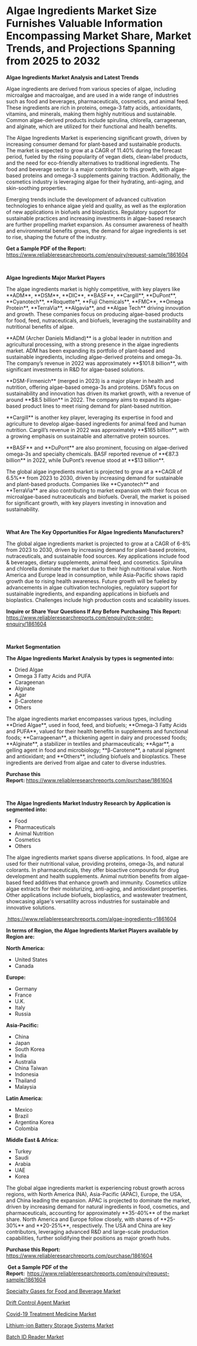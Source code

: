 <p><h1>Algae Ingredients Market Size Furnishes Valuable Information Encompassing Market Share, Market Trends, and Projections Spanning from 2025 to 2032</h1></p><p><strong>Algae Ingredients Market Analysis and Latest Trends</strong></p>
<p><p>Algae ingredients are derived from various species of algae, including microalgae and macroalgae, and are used in a wide range of industries such as food and beverages, pharmaceuticals, cosmetics, and animal feed. These ingredients are rich in proteins, omega-3 fatty acids, antioxidants, vitamins, and minerals, making them highly nutritious and sustainable. Common algae-derived products include spirulina, chlorella, carrageenan, and alginate, which are utilized for their functional and health benefits.</p><p>The Algae Ingredients Market is experiencing significant growth, driven by increasing consumer demand for plant-based and sustainable products. The market is expected to grow at a CAGR of 11.40% during the forecast period, fueled by the rising popularity of vegan diets, clean-label products, and the need for eco-friendly alternatives to traditional ingredients. The food and beverage sector is a major contributor to this growth, with algae-based proteins and omega-3 supplements gaining traction. Additionally, the cosmetics industry is leveraging algae for their hydrating, anti-aging, and skin-soothing properties.</p><p>Emerging trends include the development of advanced cultivation technologies to enhance algae yield and quality, as well as the exploration of new applications in biofuels and bioplastics. Regulatory support for sustainable practices and increasing investments in algae-based research are further propelling market expansion. As consumer awareness of health and environmental benefits grows, the demand for algae ingredients is set to rise, shaping the future of the industry.</p></p>
<p><strong>Get a Sample PDF of the Report:&nbsp;</strong> <a href="https://www.reliableresearchreports.com/enquiry/request-sample/1861604?utm_campaign=2175&utm_medium=2&utm_source=Github&utm_content=ia&utm_term=24012025&utm_id=algae-ingredients">https://www.reliableresearchreports.com/enquiry/request-sample/1861604</a></p>
<p>&nbsp;</p>
<p><strong>Algae Ingredients Major Market Players</strong></p>
<p><p>The algae ingredients market is highly competitive, with key players like **ADM**, **DSM**, **DIC**, **BASF**, **Cargill**, **DuPont**, **Cyanotech**, **Roquette**, **Fuji Chemicals**, **FMC**, **Omega Protein**, **TerraVia**, **Algavia**, and **Algae Tech** driving innovation and growth. These companies focus on producing algae-based products for food, feed, nutraceuticals, and biofuels, leveraging the sustainability and nutritional benefits of algae.</p><p>**ADM (Archer Daniels Midland)** is a global leader in nutrition and agricultural processing, with a strong presence in the algae ingredients market. ADM has been expanding its portfolio of plant-based and sustainable ingredients, including algae-derived proteins and omega-3s. The company’s revenue in 2022 was approximately **$101.8 billion**, with significant investments in R&D for algae-based solutions.</p><p>**DSM-Firmenich** (merged in 2023) is a major player in health and nutrition, offering algae-based omega-3s and proteins. DSM’s focus on sustainability and innovation has driven its market growth, with a revenue of around **$8.5 billion** in 2022. The company aims to expand its algae-based product lines to meet rising demand for plant-based nutrition.</p><p>**Cargill** is another key player, leveraging its expertise in food and agriculture to develop algae-based ingredients for animal feed and human nutrition. Cargill’s revenue in 2022 was approximately **$165 billion**, with a growing emphasis on sustainable and alternative protein sources.</p><p>**BASF** and **DuPont** are also prominent, focusing on algae-derived omega-3s and specialty chemicals. BASF reported revenue of **€87.3 billion** in 2022, while DuPont’s revenue stood at **$13 billion**.</p><p>The global algae ingredients market is projected to grow at a **CAGR of 6.5%** from 2023 to 2030, driven by increasing demand for sustainable and plant-based products. Companies like **Cyanotech** and **TerraVia** are also contributing to market expansion with their focus on microalgae-based nutraceuticals and biofuels. Overall, the market is poised for significant growth, with key players investing in innovation and sustainability.</p></p>
<p>&nbsp;</p>
<p><strong>What Are The Key Opportunities For Algae Ingredients Manufacturers?</strong></p>
<p><p>The global algae ingredients market is projected to grow at a CAGR of 6-8% from 2023 to 2030, driven by increasing demand for plant-based proteins, nutraceuticals, and sustainable food sources. Key applications include food & beverages, dietary supplements, animal feed, and cosmetics. Spirulina and chlorella dominate the market due to their high nutritional value. North America and Europe lead in consumption, while Asia-Pacific shows rapid growth due to rising health awareness. Future growth will be fueled by advancements in algae cultivation technologies, regulatory support for sustainable ingredients, and expanding applications in biofuels and bioplastics. Challenges include high production costs and scalability issues.</p></p>
<p><strong>Inquire or Share Your Questions If Any Before Purchasing This Report:</strong> <a href="https://www.reliableresearchreports.com/enquiry/pre-order-enquiry/1861604?utm_campaign=2175&utm_medium=2&utm_source=Github&utm_content=ia&utm_term=24012025&utm_id=algae-ingredients">https://www.reliableresearchreports.com/enquiry/pre-order-enquiry/1861604</a></p>
<p>&nbsp;</p>
<p><strong>Market Segmentation</strong></p>
<p><strong>The Algae Ingredients Market Analysis by types is segmented into:</strong></p>
<p><ul><li>Dried Algae</li><li>Omega 3 Fatty Acids and PUFA</li><li>Carageenan</li><li>Alginate</li><li>Agar</li><li>β-Carotene</li><li>Others</li></ul></p>
<p><p>The algae ingredients market encompasses various types, including **Dried Algae**, used in food, feed, and biofuels; **Omega-3 Fatty Acids and PUFA**, valued for their health benefits in supplements and functional foods; **Carrageenan**, a thickening agent in dairy and processed foods; **Alginate**, a stabilizer in textiles and pharmaceuticals; **Agar**, a gelling agent in food and microbiology; **β-Carotene**, a natural pigment and antioxidant; and **Others**, including biofuels and bioplastics. These ingredients are derived from algae and cater to diverse industries.</p></p>
<p><strong>Purchase this Report:&nbsp;</strong><a href="https://www.reliableresearchreports.com/purchase/1861604?utm_campaign=2175&utm_medium=2&utm_source=Github&utm_content=ia&utm_term=24012025&utm_id=algae-ingredients">https://www.reliableresearchreports.com/purchase/1861604</a></p>
<p>&nbsp;</p>
<p><strong>The Algae Ingredients Market Industry Research by Application is segmented into:</strong></p>
<p><ul><li>Food</li><li>Pharmaceuticals</li><li>Animal Nutrition</li><li>Cosmetics</li><li>Others</li></ul></p>
<p><p>The algae ingredients market spans diverse applications. In food, algae are used for their nutritional value, providing proteins, omega-3s, and natural colorants. In pharmaceuticals, they offer bioactive compounds for drug development and health supplements. Animal nutrition benefits from algae-based feed additives that enhance growth and immunity. Cosmetics utilize algae extracts for their moisturizing, anti-aging, and antioxidant properties. Other applications include biofuels, bioplastics, and wastewater treatment, showcasing algae's versatility across industries for sustainable and innovative solutions.</p></p>
<p><a href="https://www.reliableresearchreports.com/algae-ingredients-r1861604?utm_campaign=2175&utm_medium=2&utm_source=Github&utm_content=ia&utm_term=24012025&utm_id=algae-ingredients">&nbsp;https://www.reliableresearchreports.com/algae-ingredients-r1861604</a></p>
<p><strong>In terms of Region, the Algae Ingredients Market Players available by Region are:</strong></p>
<p>
    <p> <strong> North America: </strong>
        <ul>
            <li>United States</li>
            <li>Canada</li>
        </ul>
        </p> 
    <p> <strong> Europe: </strong>
        <ul>
            <li>Germany</li>
            <li>France</li>
            <li>U.K.</li>
            <li>Italy</li>
            <li>Russia</li>
        </ul>
        </p> 
    <p> <strong> Asia-Pacific: </strong>
        <ul>
            <li>China</li>
            <li>Japan</li>
            <li>South Korea</li>
            <li>India</li>
            <li>Australia</li>
            <li>China Taiwan</li>
            <li>Indonesia</li>
            <li>Thailand</li>
            <li>Malaysia</li>
        </ul>
        </p> 
    <p> <strong> Latin America: </strong>
        <ul>
            <li>Mexico</li>
            <li>Brazil</li>
            <li>Argentina Korea</li>
            <li>Colombia</li>
        </ul>
        </p> 
    <p> <strong> Middle East & Africa: </strong>
        <ul>
            <li>Turkey</li>
            <li>Saudi</li>
            <li>Arabia</li>
            <li>UAE</li>
            <li>Korea</li>
        </ul>
    </p>
    </p>
<p><p>The global algae ingredients market is experiencing robust growth across regions, with North America (NA), Asia-Pacific (APAC), Europe, the USA, and China leading the expansion. APAC is projected to dominate the market, driven by increasing demand for natural ingredients in food, cosmetics, and pharmaceuticals, accounting for approximately **35-40%** of the market share. North America and Europe follow closely, with shares of **25-30%** and **20-25%**, respectively. The USA and China are key contributors, leveraging advanced R&D and large-scale production capabilities, further solidifying their positions as major growth hubs.</p></p>
<p><strong>Purchase this Report: </strong><a href="https://www.reliableresearchreports.com/purchase/1861604?utm_campaign=2175&utm_medium=2&utm_source=Github&utm_content=ia&utm_term=24012025&utm_id=algae-ingredients">https://www.reliableresearchreports.com/purchase/1861604</a></p>
<p>&nbsp;<strong>Get a Sample PDF of the Report:&nbsp;&nbsp;</strong><a href="https://www.reliableresearchreports.com/enquiry/request-sample/1861604?utm_campaign=2175&utm_medium=2&utm_source=Github&utm_content=ia&utm_term=24012025&utm_id=algae-ingredients">https://www.reliableresearchreports.com/enquiry/request-sample/1861604</a></p>
<p><strong></strong></p>
<p><p><a href="https://www.linkedin.com/pulse/specialty-gases-food-beverage-market-consolidation-impact-lbjlf?utm_campaign=2175&utm_medium=2&utm_source=Github&utm_content=ia&utm_term=24012025&utm_id=algae-ingredients">Specialty Gases for Food and Beverage Market</a></p><p><a href="https://github.com/JosephineMcguire65/Market-Research-Report-List-1/blob/main/drift-control-agent-market.md?utm_campaign=2175&utm_medium=2&utm_source=Github&utm_content=ia&utm_term=24012025&utm_id=algae-ingredients">Drift Control Agent Market</a></p><p><a href="https://www.linkedin.com/pulse/mapping-covid-19-treatment-medicine-market-trends-challenges-vinmf?utm_campaign=2175&utm_medium=2&utm_source=Github&utm_content=ia&utm_term=24012025&utm_id=algae-ingredients">Covid-19 Treatment Medicine Market</a></p><p><a href="https://www.linkedin.com/pulse/lithium-ion-battery-storage-systems-market-size-forecast-xwpic?utm_campaign=2175&utm_medium=2&utm_source=Github&utm_content=ia&utm_term=24012025&utm_id=algae-ingredients">Lithium-ion Battery Storage Systems Market</a></p><p><a href="https://www.linkedin.com/pulse/strategic-analysis-batch-id-reader-market-2025-2032-cnlfc?utm_campaign=2175&utm_medium=2&utm_source=Github&utm_content=ia&utm_term=24012025&utm_id=algae-ingredients">Batch ID Reader Market</a></p></p>